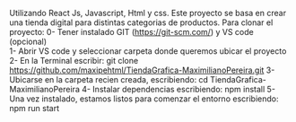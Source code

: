 Utilizando React Js, Javascript, Html y css.
Este proyecto se basa en crear una tienda digital para distintas categorias de productos.
Para clonar el proyecto:
0- Tener instalado GIT (https://git-scm.com/) y VS code (opcional) <br>
1- Abrir VS code y seleccionar carpeta donde queremos ubicar el proyecto
2- En la Terminal escribir: git clone https://github.com/maxipehtml/TiendaGrafica-MaximilianoPereira.git
3- Ubicarse en la carpeta recien creada, escribiendo: cd TiendaGrafica-MaximilianoPereira
4- Instalar dependencias escribiendo: npm install
5- Una vez instalado, estamos listos para comenzar el entorno escribiendo: npm run start

